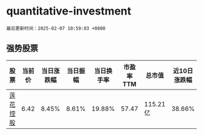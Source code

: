 # quantitative-investment

`最后更新时间：2025-02-07 10:59:03 +0800`

## 强势股票

|股票|当前价|当日涨跌幅|当日振幅|当日换手率|市盈率TTM|总市值|近10日涨跌幅|
|----|----|----|----|----|----|----|----|
|[莲花控股](https://xueqiu.com/S/SH600186)|6.42|8.45%|8.61%|19.88%|57.47|115.21亿|38.66%|
